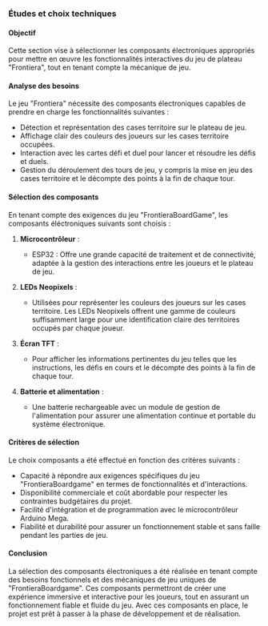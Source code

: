 
### Études et choix techniques

#### Objectif
Cette section vise à sélectionner les composants électroniques appropriés pour mettre en œuvre les fonctionnalités interactives du jeu de plateau "Frontiera", tout en tenant compte la mécanique de jeu.

#### Analyse des besoins
Le jeu "Frontiera" nécessite des composants électroniques capables de prendre en charge les fonctionnalités suivantes :
- Détection et représentation des cases territoire sur le plateau de jeu.
- Affichage clair des couleurs des joueurs sur les cases territoire occupées.
- Interaction avec les cartes défi et duel pour lancer et résoudre les défis et duels.
- Gestion du déroulement des tours de jeu, y compris la mise en jeu des cases territoire et le décompte des points à la fin de chaque tour.

#### Sélection des composants
En tenant compte des exigences du jeu "FrontieraBoardGame", les composants éléctroniques suivants sont choisis :

1. **Microcontrôleur** :
   - ESP32 : Offre une grande capacité de traitement et de connectivité, adaptée à la gestion des interactions entre les joueurs et le plateau de jeu.

2. **LEDs Neopixels** :
   - Utilisées pour représenter les couleurs des joueurs sur les cases territoire. Les LEDs Neopixels offrent une gamme de couleurs suffisamment large pour une identification claire des territoires occupés par chaque joueur.

3. **Écran TFT** :
   - Pour afficher les informations pertinentes du jeu telles que les instructions, les défis en cours et le décompte des points à la fin de chaque tour.

5. **Batterie et alimentation** :
   - Une batterie rechargeable avec un module de gestion de l'alimentation pour assurer une alimentation continue et portable du système électronique.

#### Critères de sélection
Le choix composants a été effectué en fonction des critères suivants :
- Capacité à répondre aux exigences spécifiques du jeu "FrontieraBoardgame" en termes de fonctionnalités et d'interactions.
- Disponibilité commerciale et coût abordable pour respecter les contraintes budgétaires du projet.
- Facilité d'intégration et de programmation avec le microcontrôleur Arduino Mega.
- Fiabilité et durabilité pour assurer un fonctionnement stable et sans faille pendant les parties de jeu.

#### Conclusion
La sélection des composants électroniques a été réalisée en tenant compte des besoins fonctionnels et des mécaniques de jeu uniques de "FrontieraBoardgame". Ces composants permettront de créer une expérience immersive et interactive pour les joueurs, tout en assurant un fonctionnement fiable et fluide du jeu. Avec ces composants en place, le projet est prêt à passer à la phase de développement et de réalisation.

